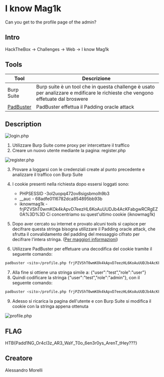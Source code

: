 # I know Mag1k
Can you get to the profile page of the admin?

## Intro
HackTheBox -> Challenges -> Web -> I know Mag1k

## Tools
Tool | Descrizione
------- | ------
Burp Suite | Burp suite è un tool che in questa challenge è usato per analizzare e mdificare le richieste che vengono effetuate dal broswere
[PadBuster](https://github.com/GDSSecurity/PadBuster.git) | PadBuster effettua il Padding oracle attack 

## Description

![login.php]()

1. Utilizzare Burp Suite come proxy per intercettare il traffico
2. Creare un nuovo utente mediante la pagina: register.php

![register.php]()

3. Provare a loggarsi con le credenziali create al punto precedente e analizzare il traffico con Burp Suite
4. I cookie presenti nella richiesta dopo essersi loggati sono:
    - PHPSESSID -3ol2uopq472ov8sigsbmolh9b3
    - __auc - 68adfe0116782dca854895bb93b
    - iknowmag1k - frjPZVShT0wmKOk4kApvD7eezHL6KoAuUUDJb4AcKFabgwRCRgEZ0A%3D%3D
   Ci concentriamo su quest'ultimo cookie (iknowmag1k)

5. Dopo aver cercato su internet e provato alcuni tools si capisce per decifrare questa stringa bisogna utilizzare il Padding oracle attack, che sfrutta il convalidamento del padding del messaggio cifrato per decifrare l'intera stringa. ([Per maggiori informazioni](https://en.wikipedia.org/wiki/Padding_oracle_attack))
6. Utilizzare PadBuster per effetuare una decodifica del cookie tramite il seguente comando:

```bash
padbuster <sito>/profile.php frjPZVShT0wmKOk4kApvD7eezHL6KoAuUUDJb4AcKFabgwRCRgEZ0A%3D%3D --cookies "iknowmag1k=frjPZVShT0wmKOk4kApvD7eezHL6KoAuUUDJb4AcKFabgwRCRgEZ0A%3D%3D" 8 --encoding=0
```

7. Alla fine si ottiene una stringa simile a: {"user":"test","role":"user"}
8. Quindi codificare la stringa {"user":"test","role":"admin"}, con il seguente comando:

```bash
padbuster <sito>/profile.php frjPZVShT0wmKOk4kApvD7eezHL6KoAuUUDJb4AcKFabgwRCRgEZ0A%3D%3D --cookies "iknowmag1k=frjPZVShT0wmKOk4kApvD7eezHL6KoAuUUDJb4AcKFabgwRCRgEZ0A%3D%3D" 8 --encoding=0 --plaintext "{"user":"test","role":"admin"}"
```

9. Adesso si ricarica la pagina dell'utente e con Burp Suite si modifica il cookie con la stringa appena ottenuta

![profile.php]()

## FLAG
HTB{Padd1NG_Or4cl3z_AR3_WaY_T0o_6en3r0ys_ArenT_tHey???}

## Creatore
Alessandro Morelli

